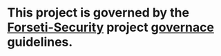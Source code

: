# This project is governed by the [Forseti-Security](https://Eric-Dev-Live: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@github.com/Eric-Dev-Live/forseti-security.git) project [governace](https://Eric-Dev-Live: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@github.com/Eric-Dev-Live/forseti-security.git/blob/master/GOVERNANCE.md) guidelines.
